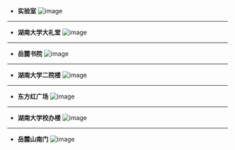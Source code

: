 - **实验室**
![image](https://github.com/YurongChen1998/YurongChen1998.github.io/blob/gh-pages/img/Photo/Hunan%20University/2023-01-05-1.jpeg)
---
- **湖南大学大礼堂**
![image](https://github.com/YurongChen1998/YurongChen1998.github.io/blob/gh-pages/img/Photo/Hunan%20University/2023-01-05-2.jpeg)
---
- **岳麓书院**
![image](https://github.com/YurongChen1998/YurongChen1998.github.io/blob/gh-pages/img/Photo/Hunan%20University/2023-01-05-3.jpeg)
---
- **湖南大学二院楼**
![image](https://github.com/YurongChen1998/YurongChen1998.github.io/blob/gh-pages/img/Photo/Hunan%20University/2023-01-05-4.jpeg)
---
- **东方红广场**
![image](https://github.com/YurongChen1998/YurongChen1998.github.io/blob/gh-pages/img/Photo/Hunan%20University/DSC01044.JPG)
---
- **湖南大学校办楼**
![image](https://github.com/YurongChen1998/YurongChen1998.github.io/blob/gh-pages/img/Photo/Hunan%20University/DSC01045.JPG)
---
- **岳麓山南门**
![image](https://github.com/YurongChen1998/YurongChen1998.github.io/blob/gh-pages/img/Photo/Hunan%20University/DSC01047.JPG)
